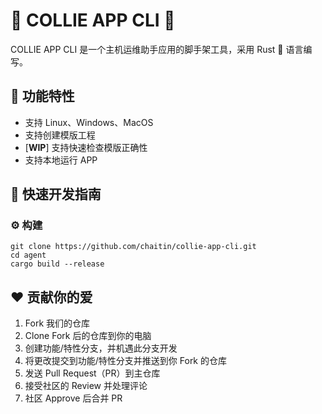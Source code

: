 # 🐾 COLLIE APP CLI 🐾

COLLIE APP CLI 是一个主机运维助手应用的脚手架工具，采用 Rust 🦀️ 语言编写。

## 🧰 功能特性

- 支持 Linux、Windows、MacOS
- 支持创建模版工程
- [**WIP**] 支持快速检查模版正确性
- 支持本地运行 APP

## 🚀 快速开发指南

### ⚙️ 构建

```shell
git clone https://github.com/chaitin/collie-app-cli.git
cd agent
cargo build --release
```

## ❤️ 贡献你的爱

1. Fork 我们的仓库
2. Clone Fork 后的仓库到你的电脑
3. 创建功能/特性分支，并机遇此分支开发
4. 将更改提交到功能/特性分支并推送到你 Fork 的仓库
5. 发送 Pull Request（PR）到主仓库
6. 接受社区的 Review 并处理评论
7. 社区 Approve 后合并 PR
